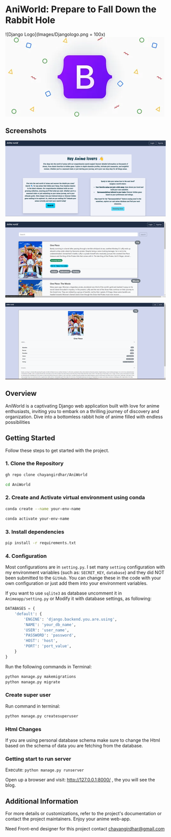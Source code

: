# AniWorld: Prepare to Fall Down the Rabbit Hole

![Django Logo](Images/Djangologo.png = 100x)
![Bootstrap Logo](Images/Bootstrap.webp)
## Screenshots

![Homepage](Images/Homepage.png)

![searchpage](Images/searchpage.png)

![detailpage](Images/detailpage.png)


## Overview

AniWorld is a captivating Django web application built with love for anime enthusiasts, inviting you to embark on a thrilling journey of discovery and organization. Dive into a bottomless rabbit hole of anime filled with endless possibilities


## Getting Started



Follow these steps to get started with the project.

### 1. Clone the Repository

```bash
gh repo clone chayangirdhar/AniWorld
```
```bash
cd AniWorld
```

### 2. Create and Activate virtual environment using conda

```bash
conda create --name your-env-name
```
```bash
conda activate your-env-name
```

### 3. Install dependencies

```bash
pip install -r requirements.txt
```

### 4. Configuration
Most configurations are in `setting.py`.
I set many `setting` configuration with my environment variables (such as: `SECRET_KEY`, `database`) and they did NOT been submitted to the `GitHub`. You can change these in the code with your own configuration or just add them into your environment variables.

If you want to use `sqlite3` as database uncomment it in `Animeapp/setting.py` or Modify it with database settings, as following:

```python
DATABASES = {
    'default': {
        'ENGINE': 'django.backend.you.are.using',
        'NAME': 'your_db_name',
        'USER': 'user_name',
        'PASSWORD': 'password',
        'HOST': 'host',
        'PORT': 'port_value',
    }
}
```

Run the following commands in Terminal:
```bash
python manage.py makemigrations
python manage.py migrate
```  

### Create super user

Run command in terminal:
```bash
python manage.py createsuperuser
```

### Html Changes
If you are using personal database schema make sure to change the Html based on the schema of data you are fetching from the database.


### Getting start to run server
Execute: `python manage.py runserver`

Open up a browser and visit: http://127.0.0.1:8000/ , the you will see the blog.



## Additional Information

For more details or customizations, refer to the project's documentation or contact the project maintainers. Enjoy your anime web-app.

Need Front-end designer for this project 
contact 
chayangirdhar@gmail.com 
